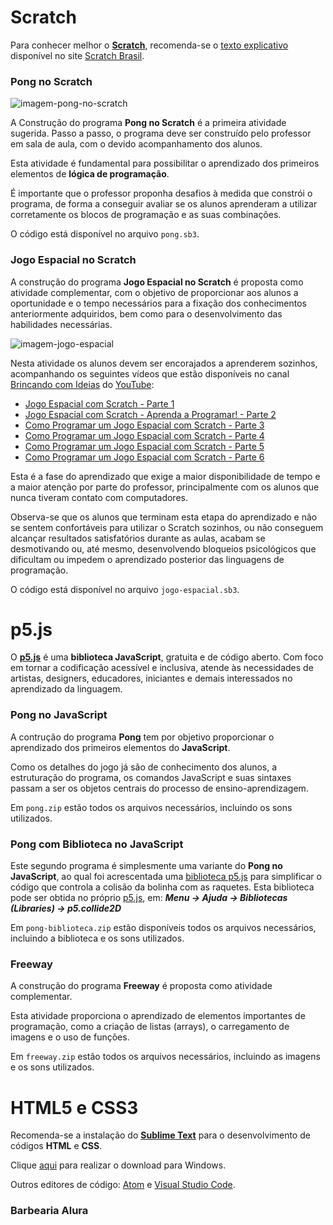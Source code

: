 # Scratch
Para conhecer melhor o **[Scratch](https://scratch.mit.edu/)**, recomenda-se o [texto explicativo](https://scratchbrasil.org.br/o-que-e-scratch/) disponível no site [Scratch Brasil](https://scratchbrasil.org.br/).

### Pong no Scratch

![imagem-pong-no-scratch](https://user-images.githubusercontent.com/100809861/177050745-03d32b0b-33a2-4ec3-931a-dd071486e605.png)

A Construção do programa **Pong no Scratch** é a primeira atividade sugerida. Passo a passo, o programa deve ser construído pelo professor em sala de aula, com o devido acompanhamento dos alunos.

Esta atividade é fundamental para possibilitar o aprendizado dos primeiros elementos de **lógica de programação**.

É importante que o professor proponha desafios à medida que constrói o programa, de forma a conseguir avaliar se os alunos aprenderam a utilizar corretamente os blocos de programação e as suas combinações.

O código está disponível no arquivo `pong.sb3`.

### Jogo Espacial no Scratch

A construção do programa **Jogo Espacial no Scratch** é proposta como atividade complementar, com o objetivo de proporcionar aos alunos a oportunidade e o tempo necessários para a fixação dos conhecimentos anteriormente adquiridos, bem como para o desenvolvimento das habilidades necessárias.

![imagem-jogo-espacial](https://user-images.githubusercontent.com/100809861/177420565-0d6d034f-bbfd-493e-bfb8-3cc6382793ec.png)

Nesta atividade os alunos devem ser encorajados a aprenderem sozinhos, acompanhando os seguintes vídeos que estão disponíveis no canal [Brincando com Ideias](https://www.youtube.com/c/BrincandocomIdeias) do [YouTube](https://www.youtube.com/):
- [Jogo Espacial com Scratch - Parte 1](https://www.youtube.com/watch?v=7-yd-l-N310&t=61s)
- [Jogo Espacial com Scratch - Aprenda a Programar! - Parte 2](https://www.youtube.com/watch?v=SLZ3jjSZ3Ag&t=66s)
- [Como Programar um Jogo Espacial com Scratch - Parte 3](https://www.youtube.com/watch?v=kXbD5U77uPY)
- [Como Programar um Jogo Espacial com Scratch - Parte 4](https://www.youtube.com/watch?v=1bax3FcwRN8)
- [Como Programar um Jogo Espacial com Scratch - Parte 5](https://www.youtube.com/watch?v=zqhWKmlq3A4)
- [Como Programar um Jogo Espacial com Scratch - Parte 6](https://www.youtube.com/watch?v=FK8Mq8RGIzw)

Esta é a fase do aprendizado que exige a maior disponibilidade de tempo e a maior atenção por parte do professor, principalmente com os alunos que nunca tiveram contato com computadores.

Observa-se que os alunos que terminam esta etapa do aprendizado e não se sentem confortáveis para utilizar o Scratch sozinhos, ou não conseguem alcançar resultados satisfatórios durante as aulas, acabam se desmotivando ou, até mesmo, desenvolvendo bloqueios psicológicos que dificultam ou impedem o aprendizado posterior das linguagens de programação.

O código está disponível no arquivo `jogo-espacial.sb3`.

# p5.js
O **[p5.js](https://p5js.org/)** é uma **biblioteca JavaScript**, gratuita e de código aberto. Com foco em tornar a codificação acessível e inclusiva, atende às necessidades de artistas, designers, educadores, iniciantes e demais interessados no aprendizado da linguagem.

### Pong no JavaScript
A contrução do programa **Pong** tem por objetivo proporcionar o aprendizado dos primeiros elementos do **JavaScript**.

Como os detalhes do jogo já são de conhecimento dos alunos, a estruturação do programa, os comandos JavaScript e suas sintaxes passam a ser os objetos centrais do processo de ensino-aprendizagem.

Em `pong.zip` estão todos os arquivos necessários, incluindo os sons utilizados.

### Pong com Biblioteca no JavaScript

Este segundo programa é simplesmente uma variante do **Pong no JavaScript**, ao qual foi acrescentada uma [biblioteca p5.js](https://github.com/bmoren/p5.collide2D/blob/master/p5.collide2d.js) para simplificar o código que controla a colisão da bolinha com as raquetes. Esta biblioteca pode ser obtida no próprio [p5.js](https://p5js.org/), em: ***Menu -> Ajuda -> Bibliotecas (Libraries) -> p5.collide2D***

Em `pong-biblioteca.zip` estão disponíveis todos os arquivos necessários, incluindo a biblioteca e os sons utilizados.

### Freeway

A construção do programa **Freeway** é proposta como atividade complementar.

Esta atividade proporciona o aprendizado de elementos importantes de programação, como a criação de listas (arrays), o carregamento de imagens e o uso de funções.

Em `freeway.zip` estão todos os arquivos necessários, incluindo as imagens e os sons utilizados.

# HTML5 e CSS3

Recomenda-se a instalação do **[Sublime Text](https://www.sublimetext.com/)** para o desenvolvimento de códigos **HTML** e **CSS**.

Clique [aqui](https://www.sublimetext.com/download_thanks?target=win-x64) para realizar o download para Windows.

Outros editores de código: [Atom](https://atom.io/) e [Visual Studio Code](https://code.visualstudio.com/).

### Barbearia Alura

